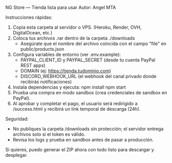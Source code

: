NG Store — Tienda lista para usar
Autor: Angel MTA

Instrucciones rápidas:

1) Copia esta carpeta al servidor o VPS. (Heroku, Render, OVH, DigitalOcean, etc.)
2) Coloca tus archivos .rar dentro de la carpeta ./downloads
   - Asegúrate que el nombre del archivo coincida con el campo "file" en public/products.json
3) Configura variables de entorno (ver .env.example):
   - PAYPAL_CLIENT_ID y PAYPAL_SECRET (desde tu cuenta PayPal REST apps)
   - DOMAIN (ej: https://tienda.tudominio.com)
   - DISCORD_WEBHOOK_URL (el webhook del canal privado donde recibirás notificaciones)
4) Instala dependencias y ejecuta:
   npm install
   npm start
5) Prueba una compra en modo sandbox (crea credenciales de sandbox en PayPal).
6) Al aprobar y completar el pago, el usuario será redirigido a /success.html y recibirá un link temporal de descarga (24h).

Seguridad:
- No publiques la carpeta /downloads sin protección; el servidor entrega archivos solo si el token es válido.
- Revisa los logs y prueba en sandbox antes de pasar a producción.

Si quieres, puedo generar el ZIP ahora con todo listo para descargar y desplegar.
